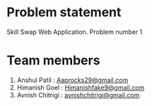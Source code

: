 # Problem statement
Skill Swap Web Application. Problem number 1

# Team members
1. Anshul Patil : Aaprocks29@gmail.com
2. Himanish Goel : Himanishfake9@gmail.com
3. Avnish Chitrigi : avnishchitrigi@gmail.com